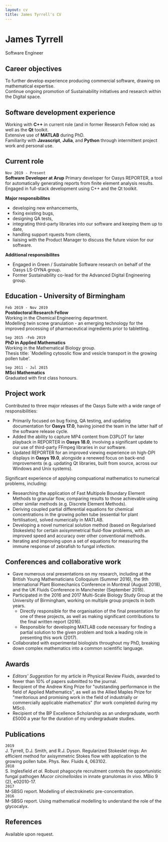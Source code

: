 ```yaml
---
layout: cv
title: James Tyrrell's CV
---
```

# James Tyrrell
Software Engineer

## Career objectives
To further develop experience producing commercial software, drawing on mathematical expertise.  
Continue ongoing promotion of Sustainability initiatives and research within the Digital space.  

## Software development experience
Working with __C++__ in current role (and in former Research Fellow role) as well as the __Qt__ toolkit.  
Extensive use of __MATLAB__ during PhD.  
Familiarity with __Javascript__, __Julia__, and __Python__ through intermittent project work and personal use.  

## Current role

`Nov 2019 - Present`  
__Software Developer at Arup__
Primary developer for Oasys REPORTER, a tool for automatically generating reports from finite element analysis results.  
Engaged in full-stack development using C++ and the Qt toolkit.  

__Major responsibilites__
- developing new enhancements,
- fixing existing bugs, 
- designing QA tests,
- integrating third-party libraries into our software and keeping them up to date,
- handling support rquests from clients,
- liaising with the Product Manager to discuss the future vision for our software.

__Additional responsibilites__
- Engaged in Green / Sustainable Software research on behalf of the Oasys LS-DYNA group.
- Former Sustainability co-lead for the Advanced Digital Engineering group.

## Education - University of Birmingham

`Feb 2019 - Nov 2019`  
__Postdoctoral Research Fellow__  
Working in the Chemical Engineering department.  
Modelling twin screw granulation - an emerging technology for the improved processing of pharmaceutical ingredients prior to tabletting.  

`Sep 2015 -Feb 2019`  
__PhD in Applied Mathematics__  
Working in the Mathematical Biology group.  
Thesis title: `Modelling cytosolic flow and vesicle transport in the growing pollen tube'.  

`Sep 2011 - Jul 2015`  
__MSci Mathematics__  
Graduated with first class honours.

## Project work
Contributed to three major releases of the Oasys Suite with a wide range of responsibilities:
- Primarily focused on bug fixing, QA testing, and updating documentation for __Oasys 17.0__, having joined the team in the latter half of the software release cycle. 
- Added the ability to capture MP4 content from D3PLOT for later playback in REPORTER in __Oasys 18.0__, involving a significant update to our use of third-party FFmpeg libraries in our software. 
- Updated REPORTER for an improved viewing experience on high-DPI displays in __Oasys 19.0__, alongside a renewed focus on back-end improvements (e.g. updating Qt libraries, built from source, across our Windows and Unix systems). 

Significant experience of applying compuational mathematics to numerical problems, including:
- Researching the application of Fast Multipole Boundary Element Methods to granular flow, comparing results to those achievable using other similar methods (e.g. Discrete Element Methods). 
- Deriving coupled partial differential equations for chemical concentrations in the growing pollen tube (essential for plant fertilisation), solved numerically in MATLAB.
- Developing a novel numerical solution method (based on Regularised Stokeslets) for certain axisymmetrical fluid-flow problems, with an improved speed and accuracy over other conventional methods.
- Iterating and improving upon a set of equations for measuring the immune response of zebrafish to fungal infection. 

## Conferences and collaborative work
- Gave numerous oral presentations on my research, including at the British Young Mathematicians Colloquium (Summer 2016), the 9th International Plant Biomechanics Conference in Montreal (August 2018), and the UK Fluids Conference in Manchester (September 2018).
- Participated in the 2016 and 2017 Multi-Scale Biology Study Group at the University of Birmingham, working on multiple group projects in both years. 
  - Directly responsible for the organisation of the final presentation for one of these projects, as well as making significant contributions to the final written report (2016). 
  - Responsible for developing MATLAB code necessary for finding a partial solution to the given problem and took a leading role in presenting this work (2017).
- Collaborated with experimental biologists throughout my PhD, breaking down complex mathematics into a common scientific language.


## Awards
- _Editors' Suggestion_ for my article in Physical Review Fluids, awarded to fewer than 10% of papers submitted to the journal.
- Recipient of the Andrew King Prize for "outstanding performance in the field of Applied Mathematics", as well as the Allied Maples Prize for "meritorious and promising work in the field of industrially or commercially applicable mathematics" (for work completed during my MSci).
- Recipient of the BP Excellence Scholarship as an undergraduate, worth £5000 a year for the duration of my undergraduate studies.



## Publications
`2019`  
J. Tyrrell, D.J. Smith, and R.J. Dyson. Regularized Stokeslet rings: An efficient method for axisymmetric Stokes flow with application to the growing pollen tube. Phys. Rev. Fluids 4, 063102.   
`2018`  
S. Inglesfield _et al._ Robust phagocyte recruitment controls the opportunistic fungal pathogen _Mucor circinelloides_ in innate granulomas _in vivo_. MBio 9 (2), e02010-17.  
`2017`  
M-SBSG report. Modelling of electrokinetic pre-concentration.  
`2016`  
M-SBSG report. Using mathematical modelling to understand the role of the glycocalyx.  

## References
Available upon request.  

